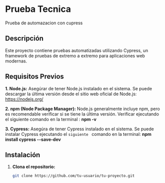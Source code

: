 # Prueba Tecnica 

Prueba de automazacion con cupress

## Descripción

Este proyecto contiene pruebas automatizadas utilizando Cypress, un framework de pruebas de extremo a extremo para aplicaciones web modernas.

## Requisitos Previos

 **1. Node.js:** Asegúrar de tener Node.js instalado en el sistema. Se puede descargar la última versión desde el sitio web oficial de Node.js: https://nodejs.org/

**2. npm (Node Package Manager):** Node.js generalmente incluye npm, pero es recomendable verificar si se tiene la última versión. Verificar ejecutando el siguiente comando en la terminal : **npm -v**


**3. Cypress:** Asegúra de tener Cypress instalado en el sistema. Se puede instalar Cypress ejecutando el  ```siguiente ``` comando en la terminal: **npm install cypress --save-dev**




## Instalación

1. **Clona el repositorio:**

   ```bash
   git clone https://github.com/tu-usuario/tu-proyecto.git


   
